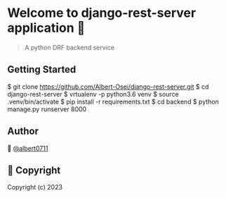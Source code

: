 # Welcome to django-rest-server application 👋

> A python DRF backend service

## Getting Started

$ git clone https://github.com/Albert-Osei/django-rest-server.git
$ cd django-rest-server
$ vrtualenv -p python3.6 venv
$ source .venv/bin/activate
<venv>$ pip install -r requirements.txt
<venv>$ cd backend
<venv>$ python manage.py runserver 8000

## Author

👤 [@albert0711](https://github.com/Albert-Osei)

## 📝 Copyright

Copyright (c) 2023 



